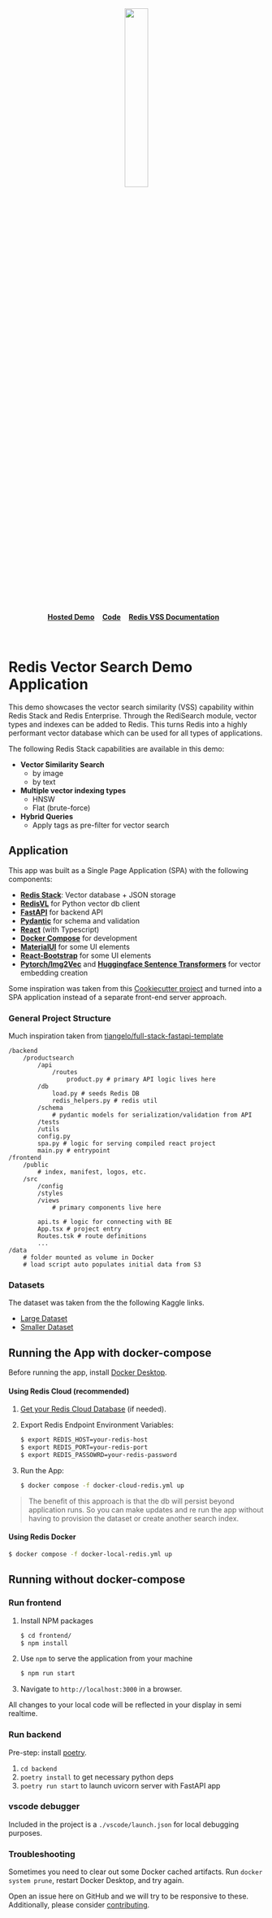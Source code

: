 
<div align="center">
    <a href="https://github.com/spartee/redis-vector-search"><img src="https://redis.io/wp-content/uploads/2024/04/Logotype.svg?raw=true" width="30%"><img></a>
    <br />
    <br />
<div display="inline-block">
    <a href="https://ecommerce.redisventures.com"><b>Hosted Demo</b></a>&nbsp;&nbsp;&nbsp;
    <a href="https://github.com/redis-developer/redis-product-search"><b>Code</b></a>&nbsp;&nbsp;&nbsp;
    <a href="https://redis.io/docs/stack/search/reference/vectors/"><b>Redis VSS Documentation</b></a>&nbsp;&nbsp;&nbsp;
  </div>
    <br />
    <br />
</div>

# Redis Vector Search Demo Application

This demo showcases the vector search similarity (VSS) capability within Redis Stack and Redis Enterprise.
Through the RediSearch module, vector types and indexes can be added to Redis. This turns Redis into
a highly performant vector database which can be used for all types of applications.

The following Redis Stack capabilities are available in this demo:
   - **Vector Similarity Search**
     - by image
     - by text
   - **Multiple vector indexing types**
     - HNSW
     - Flat (brute-force)
   - **Hybrid Queries**
     - Apply tags as pre-filter for vector search

## Application

This app was built as a Single Page Application (SPA) with the following components:

- **[Redis Stack](https://redis.io/docs/stack/)**: Vector database + JSON storage
- **[RedisVL](https://redisvl.com)** for Python vector db client
- **[FastAPI](https://fastapi.tiangolo.com/)** for backend API
- **[Pydantic](https://pydantic-docs.helpmanual.io/)** for schema and validation
- **[React](https://reactjs.org/)** (with Typescript)
- **[Docker Compose](https://docs.docker.com/compose/)** for development
- **[MaterialUI](https://material-ui.com/)** for some UI elements
- **[React-Bootstrap](https://react-bootstrap.github.io/)** for some UI elements
- **[Pytorch/Img2Vec](https://github.com/christiansafka/img2vec)** and **[Huggingface Sentence Transformers](https://huggingface.co/sentence-transformers)** for vector embedding creation

Some inspiration was taken from this [Cookiecutter project](https://github.com/Buuntu/fastapi-react)
and turned into a SPA application instead of a separate front-end server approach.

### General Project Structure

Much inspiration taken from [tiangelo/full-stack-fastapi-template](https://github.com/tiangolo/full-stack-fastapi-template)

```
/backend
    /productsearch
        /api
            /routes
                product.py # primary API logic lives here
        /db
            load.py # seeds Redis DB
            redis_helpers.py # redis util
        /schema
            # pydantic models for serialization/validation from API
        /tests
        /utils
        config.py
        spa.py # logic for serving compiled react project
        main.py # entrypoint
/frontend
    /public
        # index, manifest, logos, etc.
    /src
        /config
        /styles
        /views
            # primary components live here

        api.ts # logic for connecting with BE
        App.tsx # project entry
        Routes.tsk # route definitions
        ...
/data
    # folder mounted as volume in Docker
    # load script auto populates initial data from S3

```

### Datasets

The dataset was taken from the the following Kaggle links.

- [Large Dataset](https://www.kaggle.com/datasets/paramaggarwal/fashion-product-images-dataset)
- [Smaller Dataset](https://www.kaggle.com/datasets/paramaggarwal/fashion-product-images-small)


## Running the App with docker-compose
Before running the app, install [Docker Desktop](https://www.docker.com/products/docker-desktop/).

#### Using Redis Cloud (recommended)

1. [Get your Redis Cloud Database](https://app.redislabs.com/) (if needed).

2. Export Redis Endpoint Environment Variables:
    ```bash
    $ export REDIS_HOST=your-redis-host
    $ export REDIS_PORT=your-redis-port
    $ export REDIS_PASSOWRD=your-redis-password
    ```

3. Run the App:
    ```bash
    $ docker compose -f docker-cloud-redis.yml up
    ```

> The benefit of this approach is that the db will persist beyond application runs. So you can make updates and re run the app without having to provision the dataset or create another search index.

#### Using Redis Docker
```bash
$ docker compose -f docker-local-redis.yml up
```

## Running without docker-compose

### Run frontend

1. Install NPM packages
    ```bash
    $ cd frontend/
    $ npm install
    ````
2. Use `npm` to serve the application from your machine
    ```bash
    $ npm run start
    ```
3. Navigate to `http://localhost:3000` in a browser.

All changes to your local code will be reflected in your display in semi realtime.

### Run backend
Pre-step: install [poetry](https://python-poetry.org/).

1. `cd backend`
2. `poetry install` to get necessary python deps
3. `poetry run start` to launch uvicorn server with FastAPI app

### vscode debugger

Included in the project is a `./vscode/launch.json` for local debugging purposes.

### Troubleshooting
Sometimes you need to clear out some Docker cached artifacts. Run `docker system prune`, restart Docker Desktop, and try again.

Open an issue here on GitHub and we will try to be responsive to these. Additionally, please consider [contributing](CONTRIBUTING.md).
